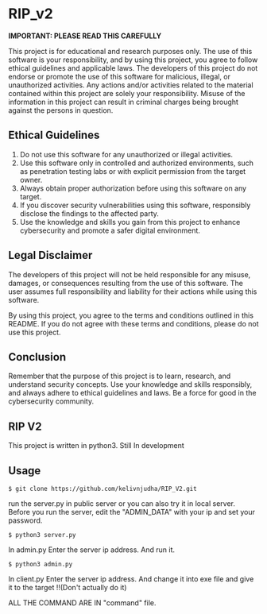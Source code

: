 # RIP_v2

**IMPORTANT: PLEASE READ THIS CAREFULLY**

This project is for educational and research purposes only. The use of this software is your responsibility, and by using this project, you agree to follow ethical guidelines and applicable laws. The developers of this project do not endorse or promote the use of this software for malicious, illegal, or unauthorized activities. Any actions and/or activities related to the material contained within this project are solely your responsibility. Misuse of the information in this project can result in criminal charges being brought against the persons in question.

## Ethical Guidelines

1. Do not use this software for any unauthorized or illegal activities.
2. Use this software only in controlled and authorized environments, such as penetration testing labs or with explicit permission from the target owner.
3. Always obtain proper authorization before using this software on any target.
4. If you discover security vulnerabilities using this software, responsibly disclose the findings to the affected party.
5. Use the knowledge and skills you gain from this project to enhance cybersecurity and promote a safer digital environment.

## Legal Disclaimer

The developers of this project will not be held responsible for any misuse, damages, or consequences resulting from the use of this software. The user assumes full responsibility and liability for their actions while using this software.

By using this project, you agree to the terms and conditions outlined in this README. If you do not agree with these terms and conditions, please do not use this project.

## Conclusion

Remember that the purpose of this project is to learn, research, and understand security concepts. Use your knowledge and skills responsibly, and always adhere to ethical guidelines and laws. Be a force for good in the cybersecurity community.


## RIP V2
This project is written in python3. Still In development

## Usage

```
$ git clone https://github.com/kelivnjudha/RIP_V2.git
```
run the server.py in public server or you can also try it in local server.
Before you run the server, edit the "ADMIN_DATA" with your ip and set your password.

```
$ python3 server.py
```
In admin.py Enter the server ip address. And run it.

```
$ python3 admin.py
```
In client.py Enter the server ip address. And change it into exe file and give it to the target !!(Don't actually do it)

ALL THE COMMAND ARE IN "command" file.

